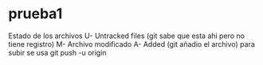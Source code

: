 # prueba1
Estado de los archivos
U- Untracked files (git sabe que esta ahi pero no tiene registro)
M- Archivo modificado
A- Added (git añadio el archivo)
para subir se usa git push -u origin
